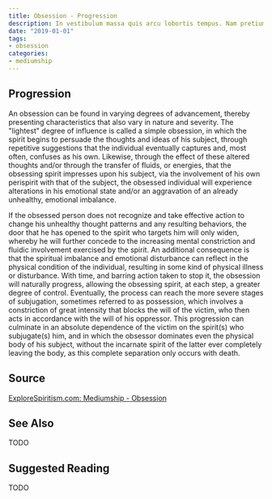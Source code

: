 ```yaml
---
title: Obsession - Progression
description: In vestibulum massa quis arcu lobortis tempus. Nam pretium arcu in odio vulputate luctus.
date: "2019-01-01"
tags:
- obsession
categories:
- mediumship
---
```


## Progression

An obsession can be found in varying degrees of advancement, thereby presenting characteristics that also vary in nature and severity. The "lightest" degree of influence is called a simple obsession, in which the spirit begins to persuade the thoughts and ideas of his subject, through repetitive suggestions that the individual eventually captures and, most often, confuses as his own. Likewise, through the effect of these altered thoughts and/or through the transfer of fluids, or energies, that the obsessing spirit impresses upon his subject, via the involvement of his own perispirit with that of the subject, the obsessed individual will experience alterations in his emotional state and/or an aggravation of an already unhealthy, emotional imbalance.

If the obsessed person does not recognize and take effective action to change his unhealthy thought patterns and any resulting behaviors, the door that he has opened to the spirit who targets him will only widen, whereby he will further concede to the increasing mental constriction and fluidic involvement exercised by the spirit.  An additional consequence is that the spiritual imbalance and emotional disturbance can reflect in the physical condition of the individual, resulting in some kind of physical illness or disturbance.  With time, and barring action taken to stop it, the obsession will naturally progress, allowing the obsessing spirit, at each step, a greater degree of control. Eventually, the process can reach the more severe stages of subjugation, sometimes referred to as possession, which involves a constriction of great intensity that blocks the will of the victim, who then acts in accordance with the will of his oppressor. This progression can culminate in an absolute dependence of the victim on the spirit(s) who subjugate(s) him, and in which the obsessor dominates even the physical body of his subject, without the incarnate spirit of the latter ever completely leaving the body, as this complete separation only occurs with death.

## Source
[ExploreSpiritism.com: Mediumship - Obsession](/www.explorespiritism.com/Science_Obsession_Intro%20Def_Intro.htm)

## See Also
TODO

## Suggested Reading
TODO

